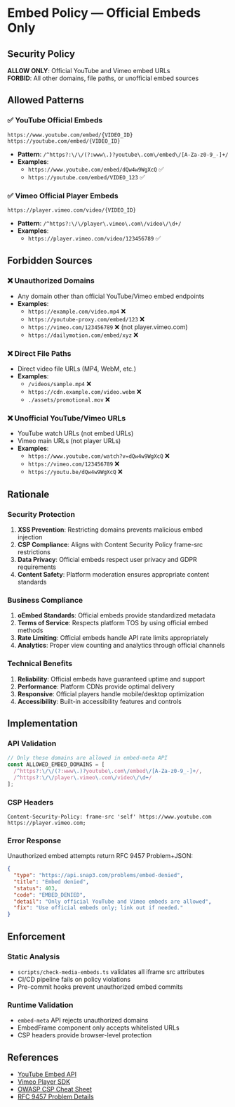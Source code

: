 # Embed Policy — Official Embeds Only

## Security Policy

**ALLOW ONLY**: Official YouTube and Vimeo embed URLs  
**FORBID**: All other domains, file paths, or unofficial embed sources

## Allowed Patterns

### ✅ YouTube Official Embeds
```
https://www.youtube.com/embed/{VIDEO_ID}
https://youtube.com/embed/{VIDEO_ID}
```
- **Pattern**: `/^https?:\/\/(?:www\.)?youtube\.com\/embed\/[A-Za-z0-9_-]+/`
- **Examples**:
  - `https://www.youtube.com/embed/dQw4w9WgXcQ` ✅
  - `https://youtube.com/embed/VIDEO_123` ✅

### ✅ Vimeo Official Player Embeds
```
https://player.vimeo.com/video/{VIDEO_ID}
```
- **Pattern**: `/^https?:\/\/player\.vimeo\.com\/video\/\d+/`
- **Examples**:
  - `https://player.vimeo.com/video/123456789` ✅

## Forbidden Sources

### ❌ Unauthorized Domains
- Any domain other than official YouTube/Vimeo embed endpoints
- **Examples**:
  - `https://example.com/video.mp4` ❌
  - `https://youtube-proxy.com/embed/123` ❌
  - `https://vimeo.com/123456789` ❌ (not player.vimeo.com)
  - `https://dailymotion.com/embed/xyz` ❌

### ❌ Direct File Paths
- Direct video file URLs (MP4, WebM, etc.)
- **Examples**:
  - `/videos/sample.mp4` ❌
  - `https://cdn.example.com/video.webm` ❌
  - `./assets/promotional.mov` ❌

### ❌ Unofficial YouTube/Vimeo URLs
- YouTube watch URLs (not embed URLs)
- Vimeo main URLs (not player URLs)
- **Examples**:
  - `https://www.youtube.com/watch?v=dQw4w9WgXcQ` ❌
  - `https://vimeo.com/123456789` ❌
  - `https://youtu.be/dQw4w9WgXcQ` ❌

## Rationale

### Security Protection
1. **XSS Prevention**: Restricting domains prevents malicious embed injection
2. **CSP Compliance**: Aligns with Content Security Policy frame-src restrictions
3. **Data Privacy**: Official embeds respect user privacy and GDPR requirements
4. **Content Safety**: Platform moderation ensures appropriate content standards

### Business Compliance
1. **oEmbed Standards**: Official embeds provide standardized metadata
2. **Terms of Service**: Respects platform TOS by using official embed methods
3. **Rate Limiting**: Official embeds handle API rate limits appropriately
4. **Analytics**: Proper view counting and analytics through official channels

### Technical Benefits
1. **Reliability**: Official embeds have guaranteed uptime and support
2. **Performance**: Platform CDNs provide optimal delivery
3. **Responsive**: Official players handle mobile/desktop optimization
4. **Accessibility**: Built-in accessibility features and controls

## Implementation

### API Validation
```typescript
// Only these domains are allowed in embed-meta API
const ALLOWED_EMBED_DOMAINS = [
  /^https?:\/\/(?:www\.)?youtube\.com\/embed\/[A-Za-z0-9_-]+/,
  /^https?:\/\/player\.vimeo\.com\/video\/\d+/
];
```

### CSP Headers
```
Content-Security-Policy: frame-src 'self' https://www.youtube.com https://player.vimeo.com;
```

### Error Response
Unauthorized embed attempts return RFC 9457 Problem+JSON:
```json
{
  "type": "https://api.snap3.com/problems/embed-denied",
  "title": "Embed denied",
  "status": 403,
  "code": "EMBED_DENIED",
  "detail": "Only official YouTube and Vimeo embeds are allowed",
  "fix": "Use official embeds only; link out if needed."
}
```

## Enforcement

### Static Analysis
- `scripts/check-media-embeds.ts` validates all iframe src attributes
- CI/CD pipeline fails on policy violations
- Pre-commit hooks prevent unauthorized embed commits

### Runtime Validation
- `embed-meta` API rejects unauthorized domains
- EmbedFrame component only accepts whitelisted URLs
- CSP headers provide browser-level protection

## References

- [YouTube Embed API](https://developers.google.com/youtube/player_parameters)
- [Vimeo Player SDK](https://developer.vimeo.com/player/sdk)
- [OWASP CSP Cheat Sheet](https://cheatsheetseries.owasp.org/cheatsheets/Content_Security_Policy_Cheat_Sheet.html)
- [RFC 9457 Problem Details](https://www.rfc-editor.org/rfc/rfc9457.html)